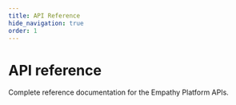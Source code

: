 ```yaml
---
title: API Reference
hide_navigation: true
order: 1
---
```


# API reference
Complete reference documentation for the Empathy Platform APIs.

<Landing :cards="[
  'api_ref/beacon',
  'api_ref/index',
  'api_ref/play',
  'api_ref/search',
  'api_ref/stats',
  'api_ref/tagging'
]" />
